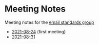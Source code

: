 # Meeting Notes
Meeting notes for the [email standards group](https://github.com/email-standards)

* [2021-08-24](2021-08-24.md) (first meeting)
* [2021-08-31](2021-08-31.md)
